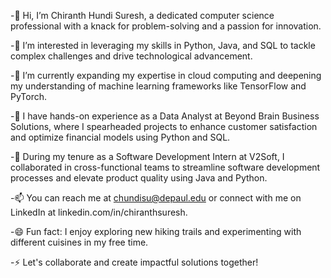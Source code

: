 -👋 Hi, I’m Chiranth Hundi Suresh, a dedicated computer science professional with a knack for problem-solving and a passion for innovation.

-👀 I’m interested in leveraging my skills in Python, Java, and SQL to tackle complex challenges and drive technological advancement.

-🌱 I’m currently expanding my expertise in cloud computing and deepening my understanding of machine learning frameworks like TensorFlow and PyTorch.

-💼 I have hands-on experience as a Data Analyst at Beyond Brain Business Solutions, where I spearheaded projects to enhance customer satisfaction and optimize financial models using Python and SQL.

-💼 During my tenure as a Software Development Intern at V2Soft, I collaborated in cross-functional teams to streamline software development processes and elevate product quality using Java and Python.

-📫 You can reach me at chundisu@depaul.edu or connect with me on LinkedIn at linkedin.com/in/chiranthsuresh.

-😄 Fun fact: I enjoy exploring new hiking trails and experimenting with different cuisines in my free time.

-⚡ Let's collaborate and create impactful solutions together!


<!---
ChiranthhundiSuresh/ChiranthhundiSuresh is a ✨ special ✨ repository because its `README.md` (this file) appears on your GitHub profile.
You can click the Preview link to take a look at your changes.
--->
